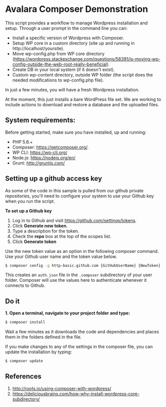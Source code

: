 Avalara Composer Demonstration
============

This script provides a workflow to manage Wordpress installation and setup. Through a user prompt in the command line you can:
* Install a specific version of Wordpress with Composer.
* Setup WP core in a custom directory (site up and running in http://localhost/yoursite).
* Move wp-config.php from WP core directory (https://wordpress.stackexchange.com/questions/58391/is-moving-wp-config-outside-the-web-root-really-beneficial).
* Create DB in your local system (if it doesn't exist).
* Custom wp-content directory, outside WP folder (the script does the needed modifications to wp-config.php file).

In just a few minutes, you will have a fresh Wordpress installation.

At the moment, this just installs a bare WordPress file set. We are working to include actions to download and restore a database and the uploaded files. 

## System requirements:

Before getting started, make sure you have installed, up and running:

- PHP 5.6.+
- Composer: https://getcomposer.org/.
- WP CLI: https://wp-cli.org/
- Node.js: https://nodejs.org/en/
- Grunt: http://gruntjs.com/

## Setting up a github access key

As some of the code in this sample is pulled from our github private repositories, you'll need to configure your system to use your Github key when you run the script. 

__To set up a Github key__
1. Log in to Github and visit https://github.com/settings/tokens. 
2. Click __Generate new token__. 
3. Type a description for the token.
4. Check the __repo__ box at the top of the scopes list.  
5. Click __Generate token__

Use the new token value as an option in the following composer command. Use your Github user name and the token value below. 

```bash
$ composer config -g http-basic.github.com {GitHubUserName} {NewToken}
```

This creates an `auth.json` file in the `.composer` subdirectory of your user folder. Composer will use the values here to authenticate whenever it connects to Github.  

## Do it

__1. Open a terminal, navigate to your project folder and type:__

```bash
$ composer install
```

Wait a few minutes as it downloads the code and dependencies and places them in the folders defined in the file. 

If you make changes to any of the settings in the composer file, you can update the installation by typing:

```bash
$ composer update
```

## References

1. http://roots.io/using-composer-with-wordpress/
2. https://deliciousbrains.com/how-why-install-wordpress-core-subdirectory/
